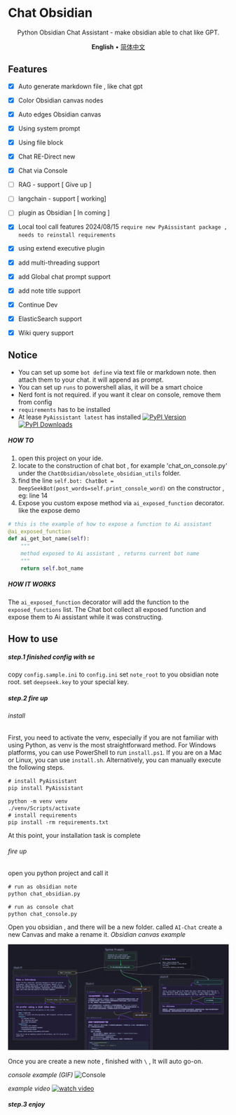 # Chat Obsidian

<p align=center>
Python Obsidian Chat Assistant - make obsidian able to chat like GPT.
</p>

<p align=center>
<b>English</b> • <a href="https://github.com/HinxCorporation/Chat-Obsidian/blob/master/README.cn.md">简体中文</a>
</p>

## Features

- [x] Auto generate markdown file , like chat gpt
- [x] Color Obsidian canvas nodes
- [x] Auto edges Obsidian canvas
- [x] Using system prompt
- [x] Using file block
- [x] Chat RE-Direct new
- [x] Chat via Console
- [ ] RAG - support [ Give up ]
- [ ] langchain - support [ working]
- [ ] plugin as Obsidian [ In coming ]
- [x] Local tool call features 2024/08/15 `require new PyAissistant package , needs to reinstall requirements`
- [x] using extend executive plugin
- [x] add multi-threading support
- [x] add Global chat prompt support
- [x] add note title support
- [x] Continue Dev
- [x] ElasticSearch support
- [x] Wiki query support
  

## Notice

- You can set up some `bot define` via text file or markdown note. then attach them to your chat. it will append as prompt.
- You can set up `runs` to powershell alias, it will be a smart choice
- Nerd font is not required. if you want it clear on console, remove them from config
- `requirements` has to be installed
- At lease `PyAissistant latest` has installed  [![PyPI Version](https://img.shields.io/pypi/v/pyaissistant.svg)](https://pypi.org/project/pyaissistant/)
[![PyPI Downloads](https://img.shields.io/pypi/dm/pyaissistant.svg)](https://pypi.org/project/pyaissistant/)


##### HOW TO

1. open this project on your ide.
2. locate to the construction of chat bot , for example 'chat_on_console.py' under the `ChatObsidian/obsolete_obsidian_utils` folder.
3. find the line `self.bot: ChatBot = DeepSeekBot(post_words=self.print_console_word)` on the constructor , eg: line 14
4. Expose you custom expose method via `ai_exposed_function` decorator. like the expose demo

```python
# this is the example of how to expose a function to Ai assistant
@ai_exposed_function
def ai_get_bot_name(self):
    """
    method exposed to Ai assistant , returns current bot name
    """
    return self.bot_name
```

##### HOW IT WORKS

The `ai_exposed_function` decorator will add the function to the `exposed_functions` list.
The Chat bot collect all exposed function and expose them to Ai assistant while it was constructing.


## How to use

##### step.1 finished config with se

copy `config.sample.ini` to `config.ini`
set `note_root` to you obsidian note root.
set `deepseek.key` to your special key.

##### step.2 fire up

###### install

First, you need to activate the venv, especially if you are not familiar with using Python, as venv is the most straightforward method.
For Windows platforms, you can use PowerShell to run `install.ps1`. If you are on a Mac or Linux, you can use `install.sh`.
Alternatively, you can manually execute the following steps.

```shell
# install PyAissistant
pip install PyAissistant
```

```shell
python -m venv venv
./venv/Scripts/activate
# install requirements
pip install -rm requirements.txt
```
At this point, your installation task is complete
###### fire up
open you python project and call it

```shell
# run as obsidian note
python chat_obsidian.py
```

```shell
# run as console chat
python chat_console.py
```

Open you obsidian , and there will be a new folder. called `AI-Chat`
create a new Canvas and make a rename it.
*Obsidian canvas example*

![Obsidian](https://raw.githubusercontent.com/HinxCorporation/Chat-Obsidian/master/README.assets/example-Obsidian.png)

Once you are create a new note , finished with `\` , It will auto go-on.

*console example (GIF)*
![Console](https://raw.githubusercontent.com/HinxCorporation/Chat-Obsidian/master/README.assets/example-console.gif)

*example video*
[![watch video](http://img.youtube.com/vi/lbK0jWrrjpM/0.jpg)](https://www.youtube.com/watch?v=lbK0jWrrjpM)


##### step.3 enjoy
